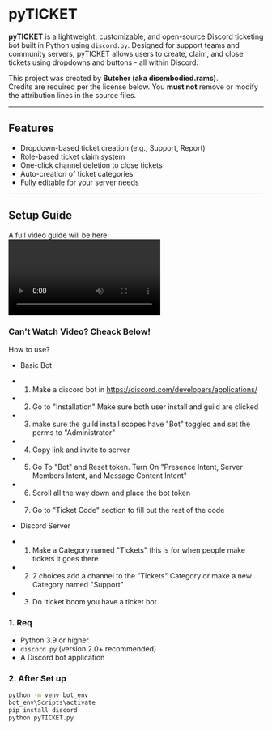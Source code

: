 # pyTICKET

**pyTICKET** is a lightweight, customizable, and open-source Discord ticketing bot built in Python using `discord.py`. Designed for support teams and community servers, pyTICKET allows users to create, claim, and close tickets using dropdowns and buttons - all within Discord.

This project was created by **Butcher (aka disembodied.rams)**.  
Credits are required per the license below. You **must not** remove or modify the attribution lines in the source files.

---

## Features

- Dropdown-based ticket creation (e.g., Support, Report)
- Role-based ticket claim system
- One-click channel deletion to close tickets
- Auto-creation of ticket categories
- Fully editable for your server needs

---

## Setup Guide

A full video guide will be here:  
<video src="HTSU.mp4" controls></video>

### Can't Watch Video? Cheack Below!

How to use?
- Basic Bot 
* 1. Make a discord bot in https://discord.com/developers/applications/
* 2. Go to "Installation" Make sure both user install and guild are clicked
* 3. make sure the guild install scopes have "Bot" toggled and set the perms to "Administrator"
* 4. Copy link and invite to server
* 5. Go To "Bot" and Reset token. Turn On "Presence Intent, Server Members Intent, and Message Content Intent"
* 6. Scroll all the way down and place the bot token
* 7. Go to "Ticket Code" section to fill out the rest of the code

- Discord Server
* 1. Make a Category named "Tickets" this is for when people make tickets it goes there
* 2. 2 choices add a channel to the "Tickets" Category or make a new Category named "Support"
* 3. Do !ticket 
 boom you have a ticket bot


### 1. Req

- Python 3.9 or higher
- `discord.py` (version 2.0+ recommended)
- A Discord bot application

### 2. After Set up

```bash
python -m venv bot_env
bot_env\Scripts\activate
pip install discord
python pyTICKET.py
```

